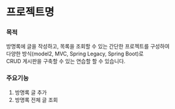 # 프로젝트명

### 목적
방명록에 글을 작성하고, 목록을 조회할 수 있는 간단한 프로젝트를 구성하여<br>
다양한 방식(model2, MVC, Spring Legacy, Spring Boot)로<br>
CRUD 게시판을 구축할 수 있는 연습할 할 수 있습니다. 

### 주요기능
1. 방명록 글 추가
2. 방명록 전체 글 조회




